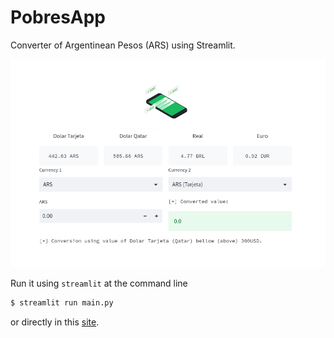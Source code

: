 # PobresApp
Converter of Argentinean Pesos (ARS) using Streamlit.

![Cover](app.png)

Run it using `streamlit` at the command line

```bash
$ streamlit run main.py
```
or directly in this [site](https://ataboadanunez-pobresapp-main-gwjv4d.streamlit.app/).

